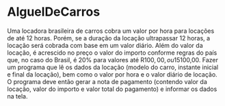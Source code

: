 # AlguelDeCarros
 Uma locadora brasileira de carros cobra um valor por hora para locações de até 12 horas. Porém, se a duração da locação ultrapassar 12 horas, a locação será cobrada com base em um valor diário. Além do valor da locação, é acrescido no preço o valor do importo conforme regras do país que, no caso do Brasil, é 20% para valores até R$100,00 , ou 15% para valores acima de R$100,00. Fazer um programa que lê os dados da locação (modelo do carro, instante inicial e final da locação), bem como o valor por hora e o valor diário de locação. O programa deve então gerar a nota de pagamento (contendo valor da locação, valor do importo e valor total do pagamento) e informar os dados na tela.
